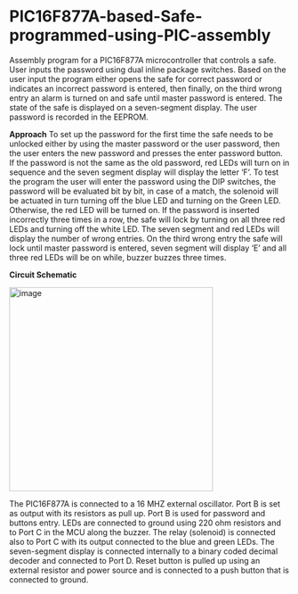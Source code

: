 # PIC16F877A-based-Safe-programmed-using-PIC-assembly
Assembly program for a PIC16F877A microcontroller that controls a safe. User inputs the password using dual inline package switches. Based on the user input the program either opens the safe for correct password or indicates an incorrect password is entered, then finally, on the third wrong entry an alarm is turned on and safe until master password is entered. The state of the safe is displayed on a seven-segment display. The user password is recorded in the EEPROM.

**Approach**
To set up the password for the first time the safe needs to be unlocked either by using the master password or the user password, then the user enters the new password and presses the enter password button. If the password is not the same as the old password, red LEDs will turn on in sequence and the seven segment display will display the letter ‘F’. To test the program the user will enter the password using the DIP switches, the password will be evaluated bit by bit, in case of a match, the solenoid will be actuated in turn turning off the blue LED and turning on the Green LED. Otherwise, the red LED will be turned on. If the password is inserted incorrectly three times in a row, the safe will lock by turning on all three red LEDs and turning off the white LED. The seven segment and red LEDs will display the number of wrong entries. On the third wrong entry the safe will lock until master password is entered, seven segment will display ‘E’ and all three red LEDs will be on while, buzzer buzzes three times.

**Circuit Schematic**

<img width="366" alt="image" src="https://github.com/YasseenTolba/PIC16F877A-based-Safe-programmed-using-PIC-assembly/assets/55665255/1b6bffa2-894f-4451-9d3d-86e84e7f2a79">


The PIC16F877A is connected to a 16 MHZ external oscillator. Port B is set as output with its resistors as pull up. Port B is used for password and buttons entry. LEDs are connected to ground using 220 ohm resistors and to Port C in the MCU along the buzzer. The relay (solenoid) is connected also to Port C with its output connected to the blue and green LEDs. The seven-segment display is connected internally to a binary coded decimal decoder and connected to Port D. Reset button is pulled up using an external resistor and power source and is connected to a push button that is connected to ground. 
